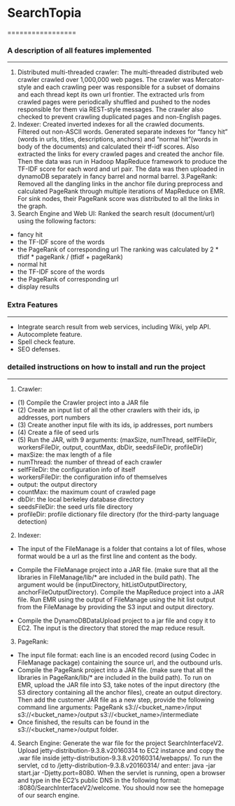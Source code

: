 # SearchTopia
=================

### A description of all features implemented
----------------------------------------------
1. Distributed multi-threaded crawler: 
The multi-threaded distributed web crawler crawled over 1,000,000 web pages. The crawler was Mercator-style and each crawling peer was responsible for a subset of domains and each thread kept its own url frontier. The extracted urls from crawled pages were periodically shuffled and pushed to the nodes responsible for them via REST-style messages. The crawler also checked to prevent crawling duplicated pages and non-English pages.
2. Indexer:
Created inverted indexes for all the crawled documents. Filtered out non-ASCII words. Generated separate indexes for “fancy hit” (words in urls, titles, descriptions, anchors) and “normal hit”(words in body of the documents) and calculated their tf-idf scores. Also extracted the links for every crawled pages and created the anchor file. Then the data was run in Hadoop MapReduce framework to produce the TF-IDF score for each word and url pair. The data was then uploaded in dynamoDB separately in fancy barrel and normal barrel.
3.PageRank:
Removed all the dangling links in the anchor file during preprocess and calculated PageRank through multiple iterations of MapReduce on EMR. For sink nodes, their PageRank score was distributed to all the links in the graph. 
4. Search Engine and Web UI:
Ranked the search result (document/url) using the following factors:
* fancy hit 
* the TF-IDF score of the words 
* the PageRank of corresponding url 
The ranking was calculated by 2 * tfidf * pageRank / (tfidf + pageRank) 
* normal hit 
* the TF-IDF score of the words
* the PageRank of corresponding url
* display results

### Extra Features
------------------
* Integrate search result from web services, including Wiki, yelp API.  
* Autocomplete feature. 
* Spell check feature.
* SEO defenses. 

### detailed instructions on how to install and run the project
----------------------------------
1. Crawler:
* (1) Compile the Crawler project into a JAR file
* (2) Create an input list of all the other crawlers with their ids, ip addresses, port numbers
* (3) Create another input file with its ids, ip addresses, port numbers
* (4) Create a file of seed urls
* (5) Run the JAR, with 9 arguments: (maxSize, numThread, selfFileDir, workersFileDir, output, countMax, dbDir, seedsFileDir, profileDir)
* maxSize: the max length of a file 
* numThread: the number of thread of each crawler 
* selfFileDir: the configuration info of itself
* workersFileDir: the configuration info of themselves 
* output: the output directory 
* countMax: the maximum count of crawled page
* dbDir: the local berkeley database directory 
* seedsFileDir: the seed urls file directory 
* profileDir: profile dictionary file directory (for the third-party language detection)

2. Indexer:
* The input of the FileManage is a folder that contains a lot of files, whose format would be a url as the first line and content as the body. 

* Compile the FileManage project into a JAR file. (make sure that all the libraries in FileManage/lib/* are included in the build path). The argument would be (inputDirectory, hitListOutputDirectory, anchorFileOutputDirectory).
Compile the MapReduce project into a JAR file. Run EMR using the output of FileManage using the hit list output from the FileManage by providing the S3 input and output directory.

* Compile the DynamoDBDataUpload project to a jar file and copy it to EC2. The input is the directory that stored the map reduce result. 

3. PageRank:
* The input file format: each line is an encoded record (using Codec in FileManage package) containing the source url, and the outbound urls. 
* Compile the PageRank project into a JAR file. (make sure that all the libraries in PageRank/lib/* are included in the build path).
To run on EMR, upload the JAR file into S3, take notes of the input directory (the S3 directory containing all the anchor files), create an output directory. Then add the customer JAR file as a new step, provide the following command line arguments:
PageRank s3://<bucket_name>/input s3://<bucket_name>/output s3://<bucket_name>/intermediate
* Once finished, the results can be found in the s3://<bucket_name>/output folder. 

4. Search Engine:
Generate the war file for the project SearchInterfaceV2. Upload jetty-distribution-9.3.8.v20160314 to EC2 instance and copy the .war file inside jetty-distribution-9.3.8.v20160314/webapps/. To run the servlet, cd to /jetty-distribution-9.3.8.v20160314/ and enter: java -jar start.jar -Djetty.port=8080. When the servlet is running, open a browser and type in the EC2’s public DNS in the following format: <domain>:8080/SearchInterfaceV2/welcome. You should now see the homepage of our search engine.
